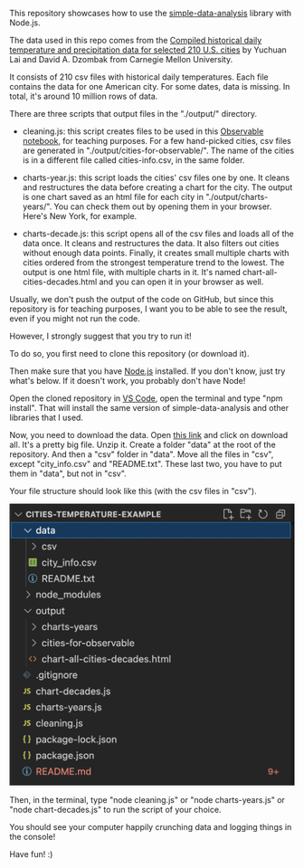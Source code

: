 This repository showcases how to use the [simple-data-analysis](https://github.com/nshiab/simple-data-analysis.js) library with Node.js.

The data used in this repo comes from the
[Compiled historical daily temperature and precipitation data for selected 210 U.S. cities](https://kilthub.cmu.edu/articles/dataset/Compiled_daily_temperature_and_precipitation_data_for_the_U_S_cities/7890488) by Yuchuan Lai and David A. Dzombak from Carnegie Mellon University.

It consists of 210 csv files with historical daily temperatures. Each file contains the data for one American city. For some dates, data is missing. In total, it's around 10 million rows of data.

There are three scripts that output files in the "./output/" directory.

- cleaning.js: this script creates files to be used in this [Observable notebook](https://observablehq.com/@nshiab/climate-change-in-us-cities-example), for teaching purposes. For a few hand-picked cities, csv files are generated in "./output/cities-for-observable/". The name of the cities is in a different file called cities-info.csv, in the same folder.

- charts-year.js: this script loads the cities' csv files one by one. It cleans and restructures the data before creating a chart for the city. The output is one chart saved as an html file for each city in "./output/charts-years/". You can check them out by opening them in your browser. Here's New York, for example.

- charts-decade.js: this script opens all of the csv files and loads all of the data once. It cleans and restructures the data. It also filters out cities without enough data points. Finally, it creates small multiple charts with cities ordered from the strongest temperature trend to the lowest. The output is one html file, with multiple charts in it. It's named chart-all-cities-decades.html and you can open it in your browser as well.

Usually, we don't push the output of the code on GitHub, but since this repository is for teaching purposes, I want you to be able to see the result, even if you might not run the code.

However, I strongly suggest that you try to run it!

To do so, you first need to clone this repository (or download it).

Then make sure that you have [Node.js](https://nodejs.org/en/) installed. If you don't know, just try what's below. If it doesn't work, you probably don't have Node!

Open the cloned repository in [VS Code](https://code.visualstudio.com/), open the terminal and type "npm install". That will install the same version of simple-data-analysis and other libraries that I used.

Now, you need to download the data. Open [this link](https://kilthub.cmu.edu/articles/dataset/Compiled_daily_temperature_and_precipitation_data_for_the_U_S_cities/7890488) and click on download all. It's a pretty big file. Unzip it. Create a folder "data" at the root of the repository. And then a "csv" folder in "data". Move all the files in "csv", except "city_info.csv" and "README.txt". These last two, you have to put them in "data", but not in "csv".

Your file structure should look like this (with the csv files in "csv").

![A Visual Studio Code window shows multiple files and folders.](./file-structure.png)

Then, in the terminal, type "node cleaning.js" or "node charts-years.js" or "node chart-decades.js" to run the script of your choice.

You should see your computer happily crunching data and logging things in the console!

Have fun! :)
